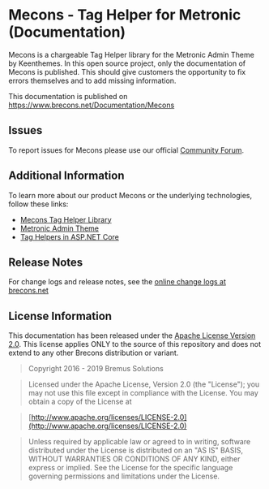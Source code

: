 # Mecons - Tag Helper for Metronic (Documentation)

Mecons is a chargeable Tag Helper library for the Metronic Admin Theme by Keenthemes. In this open source project, only the documentation of Mecons is published. This should give customers the opportunity to fix errors themselves and to add missing information.

This documentation is published on https://www.brecons.net/Documentation/Mecons

## Issues

To report issues for Mecons please use our official [Community Forum](https://brecons.community/forums/forum/mecons/).

## Additional Information

To learn more about our product Mecons or the underlying technologies, follow these links:

* [Mecons Tag Helper Library](https://www.brecons.net/Product/Mecons)
* [Metronic Admin Theme](https://keenthemes.com/metronic/)
* [Tag Helpers in ASP.NET Core](https://docs.microsoft.com/de-de/aspnet/core/mvc/views/tag-helpers/intro?view=aspnetcore-2.1)

## Release Notes
For change logs and release notes, see the [online change logs at brecons.net](https://www.brecons.net/Documentation/Mecons?view=ChangeLog)

## License Information
This documentation has been released under the [Apache License Version 2.0](https://www.apache.org/licenses/LICENSE-2.0). This license applies
ONLY to the source of this repository and does not extend to any other Brecons distribution or variant.

> Copyright 2016 - 2019 Bremus Solutions

> Licensed under the Apache License, Version 2.0 (the "License");
	you may not use this file except in compliance with the License.
	You may obtain a copy of the License at

> [http://www.apache.org/licenses/LICENSE-2.0](http://www.apache.org/licenses/LICENSE-2.0)

> Unless required by applicable law or agreed to in writing, software
	distributed under the License is distributed on an "AS IS" BASIS,
	WITHOUT WARRANTIES OR CONDITIONS OF ANY KIND, either express or implied.
	See the License for the specific language governing permissions and
	limitations under the License.